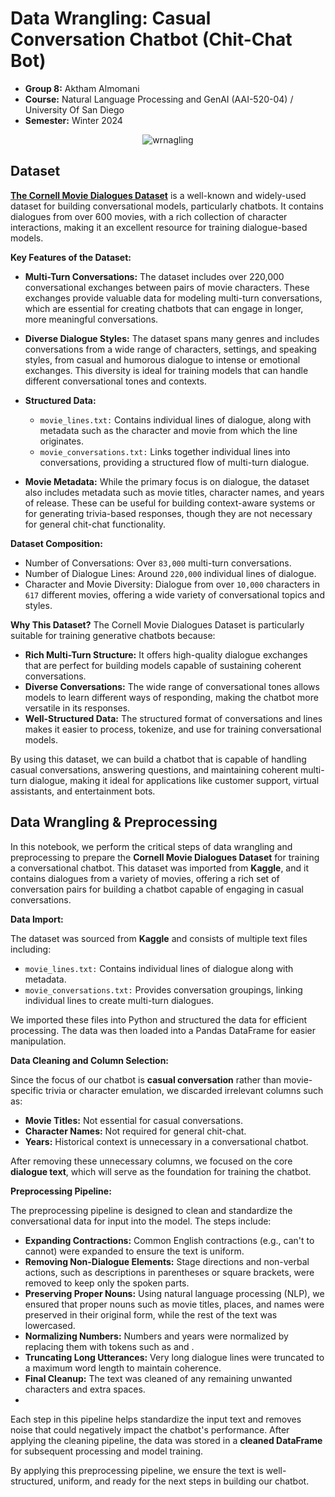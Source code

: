 # **Data Wrangling: Casual Conversation Chatbot (Chit-Chat Bot)**

* **Group 8:** Aktham Almomani
* **Course:** Natural Language Processing and GenAI (AAI-520-04) / University Of San Diego
* **Semester:** Winter 2024

<center>
    <img src="https://github.com/akthammomani/AI_powered_heart_disease_risk_assessment_app/assets/67468718/2cab2215-ce7f-4951-a43a-02b88a5b9fa9" alt="wrnagling">
</center>


## **Dataset**

**[The Cornell Movie Dialogues Dataset](https://www.kaggle.com/datasets/rajathmc/cornell-moviedialog-corpus)** is a well-known and widely-used dataset for building conversational models, particularly chatbots. It contains dialogues from over 600 movies, with a rich collection of character interactions, making it an excellent resource for training dialogue-based models.

**Key Features of the Dataset:**
* **Multi-Turn Conversations:** The dataset includes over 220,000 conversational exchanges between pairs of movie characters. These exchanges provide valuable data for modeling multi-turn conversations, which are essential for creating chatbots that can engage in longer, more meaningful conversations.

* **Diverse Dialogue Styles:** The dataset spans many genres and includes conversations from a wide range of characters, settings, and speaking styles, from casual and humorous dialogue to intense or emotional exchanges. This diversity is ideal for training models that can handle different conversational tones and contexts.

* **Structured Data:**

   * `movie_lines.txt:` Contains individual lines of dialogue, along with metadata such as the character and movie from which the line originates.
   * `movie_conversations.txt:` Links together individual lines into conversations, providing a structured flow of multi-turn dialogue.

* **Movie Metadata:** While the primary focus is on dialogue, the dataset also includes metadata such as movie titles, character names, and years of release. These can be useful for building context-aware systems or for generating trivia-based responses, though they are not necessary for general chit-chat functionality.

**Dataset Composition:**
* Number of Conversations: Over `83,000` multi-turn conversations.
* Number of Dialogue Lines: Around `220,000` individual lines of dialogue.
* Character and Movie Diversity: Dialogue from over `10,000` characters in `617` different movies, offering a wide variety of conversational topics and styles.

**Why This Dataset?**
The Cornell Movie Dialogues Dataset is particularly suitable for training generative chatbots because:

* **Rich Multi-Turn Structure:** It offers high-quality dialogue exchanges that are perfect for building models capable of sustaining coherent conversations.
* **Diverse Conversations:** The wide range of conversational tones allows models to learn different ways of responding, making the chatbot more versatile in its responses.
* **Well-Structured Data:** The structured format of conversations and lines makes it easier to process, tokenize, and use for training conversational models.

By using this dataset, we can build a chatbot that is capable of handling casual conversations, answering questions, and maintaining coherent multi-turn dialogue, making it ideal for applications like customer support, virtual assistants, and entertainment bots.

## **Data Wrangling & Preprocessing**

In this notebook, we perform the critical steps of data wrangling and preprocessing to prepare the **Cornell Movie Dialogues Dataset** for training a conversational chatbot. This dataset was imported from **Kaggle**, and it contains dialogues from a variety of movies, offering a rich set of conversation pairs for building a chatbot capable of engaging in casual conversations.

**Data Import:**

The dataset was sourced from **Kaggle** and consists of multiple text files including:

* `movie_lines.txt:` Contains individual lines of dialogue along with metadata.
* `movie_conversations.txt:` Provides conversation groupings, linking individual lines to create multi-turn dialogues.

We imported these files into Python and structured the data for efficient processing. The data was then loaded into a Pandas DataFrame for easier manipulation.

**Data Cleaning and Column Selection:**

Since the focus of our chatbot is **casual conversation** rather than movie-specific trivia or character emulation, we discarded irrelevant columns such as:

* **Movie Titles:** Not essential for casual conversations.
* **Character Names:** Not required for general chit-chat.
* **Years:** Historical context is unnecessary in a conversational chatbot.

After removing these unnecessary columns, we focused on the core **dialogue text**, which will serve as the foundation for training the chatbot.

**Preprocessing Pipeline:**

The preprocessing pipeline is designed to clean and standardize the conversational data for input into the model. The steps include:

* **Expanding Contractions:** Common English contractions (e.g., can't to cannot) were expanded to ensure the text is uniform.
* **Removing Non-Dialogue Elements:** Stage directions and non-verbal actions, such as descriptions in parentheses or square brackets, were removed to keep only the spoken parts.
* **Preserving Proper Nouns:** Using natural language processing (NLP), we ensured that proper nouns such as movie titles, places, and names were preserved in their original form, while the rest of the text was lowercased.
* **Normalizing Numbers:** Numbers and years were normalized by replacing them with tokens such as <NUMBER> and <YEAR>.
* **Truncating Long Utterances:** Very long dialogue lines were truncated to a maximum word length to maintain coherence.
* **Final Cleanup:** The text was cleaned of any remaining unwanted characters and extra spaces.
* 
Each step in this pipeline helps standardize the input text and removes noise that could negatively impact the chatbot's performance. After applying the cleaning pipeline, the data was stored in a **cleaned DataFrame** for subsequent processing and model training.

By applying this preprocessing pipeline, we ensure the text is well-structured, uniform, and ready for the next steps in building our chatbot.
